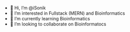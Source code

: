 - 👋 Hi, I’m @iSonik
- 👀 I’m interested in Fullstack (MERN) and Bioinformatics
- 🌱 I’m currently learning Bioinformatics 
- 💞️ I’m looking to collaborate on Bioinformatocs

<!---
iSonik/iSonik is a ✨ special ✨ repository because its `README.md` (this file) appears on your GitHub profile.
You can click the Preview link to take a look at your changes.
--->
